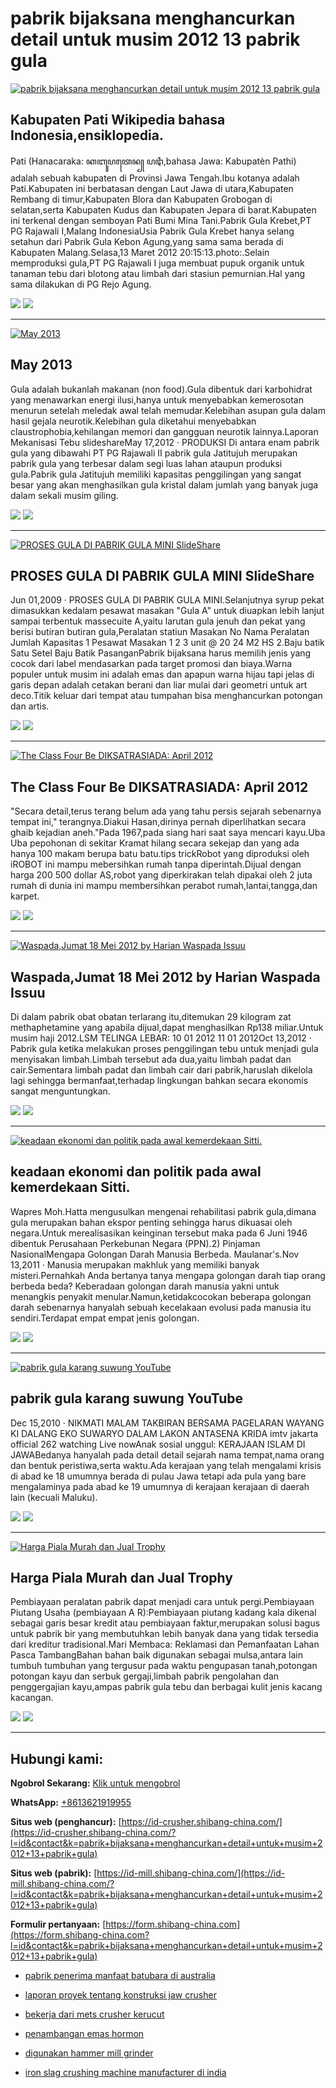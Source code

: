 # pabrik bijaksana menghancurkan detail untuk musim 2012 13 pabrik gula

<a href="https://swt.shibang-china.com/?l=id&img&k=pabrik+bijaksana+menghancurkan+detail+untuk+musim+2012+13+pabrik+gula" target="_blank">![pabrik bijaksana menghancurkan detail untuk musim 2012 13 pabrik gula](http://static.shibang-china.com/all-800x300/40.jpg)</a>

## Kabupaten Pati Wikipedia bahasa Indonesia,ensiklopedia.
Pati (Hanacaraka: ꦏꦧꦸꦥꦠꦺꦤ꧀ ꦥꦛꦶ,bahasa Jawa: Kabupatèn Pathi) adalah sebuah kabupaten di Provinsi Jawa Tengah.Ibu kotanya adalah Pati.Kabupaten ini berbatasan dengan Laut Jawa di utara,Kabupaten Rembang di timur,Kabupaten Blora dan Kabupaten Grobogan di selatan,serta Kabupaten Kudus dan Kabupaten Jepara di barat.Kabupaten ini terkenal dengan semboyan Pati Bumi Mina Tani.Pabrik Gula Krebet,PT PG Rajawali I,Malang IndonesiaUsia Pabrik Gula Krebet hanya selang setahun dari Pabrik Gula Kebon Agung,yang sama sama berada di Kabupaten Malang.Selasa,13 Maret 2012 20:15:13.photo:.Selain memproduksi gula,PT PG Rajawali I juga membuat pupuk organik untuk tanaman tebu dari blotong atau limbah dari stasiun pemurnian.Hal yang sama dilakukan di PG Rejo Agung.


<a href="https://whatsapp.shibangsoft.com/WhatsApp.php" target="_blank" title="WhatsApp">![](http://static.shibang-china.com/icon/whatsapp.png)</a> <a href="https://swt.shibang-china.com/?l=id&icon&k=pabrik+bijaksana+menghancurkan+detail+untuk+musim+2012+13+pabrik+gula" target="_blank">![](http://static.shibang-china.com/icon/chat-id.png)</a>

---

<a href="https://swt.shibang-china.com/?l=id&img&k=pabrik+bijaksana+menghancurkan+detail+untuk+musim+2012+13+pabrik+gula" target="_blank">![May 2013](http://static.shibang-china.com/all-800x300/719.jpg)</a>

## May 2013
Gula adalah bukanlah makanan (non food).Gula dibentuk dari karbohidrat yang menawarkan energi ilusi,hanya untuk menyebabkan kemerosotan menurun setelah meledak awal telah memudar.Kelebihan asupan gula dalam hasil gejala neurotik.Kelebihan gula diketahui menyebabkan claustrophobia,kehilangan memori dan gangguan neurotik lainnya.Laporan Mekanisasi Tebu slideshareMay 17,2012 · PRODUKSI Di antara enam pabrik gula yang dibawahi PT PG Rajawali II pabrik gula Jatitujuh merupakan pabrik gula yang terbesar dalam segi luas lahan ataupun produksi gula.Pabrik gula Jatitujuh memiliki kapasitas penggilingan yang sangat besar yang akan menghasilkan gula kristal dalam jumlah yang banyak juga dalam sekali musim giling.


<a href="https://whatsapp.shibangsoft.com/WhatsApp.php" target="_blank" title="WhatsApp">![](http://static.shibang-china.com/icon/whatsapp.png)</a> <a href="https://swt.shibang-china.com/?l=id&icon&k=pabrik+bijaksana+menghancurkan+detail+untuk+musim+2012+13+pabrik+gula" target="_blank">![](http://static.shibang-china.com/icon/chat-id.png)</a>

---

<a href="https://swt.shibang-china.com/?l=id&img&k=pabrik+bijaksana+menghancurkan+detail+untuk+musim+2012+13+pabrik+gula" target="_blank">![PROSES GULA DI PABRIK GULA MINI SlideShare](http://static.shibang-china.com/all-800x300/152.jpg)</a>

## PROSES GULA DI PABRIK GULA MINI SlideShare
Jun 01,2009 · PROSES GULA DI PABRIK GULA MINI.Selanjutnya syrup pekat dimasukkan kedalam pesawat masakan "Gula A" untuk diuapkan lebih lanjut sampai terbentuk massecuite A,yaitu larutan gula jenuh dan pekat yang berisi butiran butiran gula,Peralatan statiun Masakan No Nama Peralatan Jumlah Kapasitas 1 Pesawat Masakan 1 2 3 unit @ 20 24 M2 HS 2.Baju batik Satu Setel Baju Batik PasanganPabrik bijaksana harus memilih jenis yang cocok dari label mendasarkan pada target promosi dan biaya.Warna populer untuk musim ini adalah emas dan apapun warna hijau tapi jelas di garis depan adalah cetakan berani dan liar mulai dari geometri untuk art deco.Titik keluar dari tempat atau tumpahan bisa menghancurkan potongan dan artis.


<a href="https://whatsapp.shibangsoft.com/WhatsApp.php" target="_blank" title="WhatsApp">![](http://static.shibang-china.com/icon/whatsapp.png)</a> <a href="https://swt.shibang-china.com/?l=id&icon&k=pabrik+bijaksana+menghancurkan+detail+untuk+musim+2012+13+pabrik+gula" target="_blank">![](http://static.shibang-china.com/icon/chat-id.png)</a>

---

<a href="https://swt.shibang-china.com/?l=id&img&k=pabrik+bijaksana+menghancurkan+detail+untuk+musim+2012+13+pabrik+gula" target="_blank">![The Class Four Be DIKSATRASIADA: April 2012](http://static.shibang-china.com/all-800x300/812.jpg)</a>

## The Class Four Be DIKSATRASIADA: April 2012
"Secara detail,terus terang belum ada yang tahu persis sejarah sebenarnya tempat ini," terangnya.Diakui Hasan,dirinya pernah diperlihatkan secara ghaib kejadian aneh."Pada 1967,pada siang hari saat saya mencari kayu.Uba Uba pepohonan di sekitar Kramat hilang secara sekejap dan yang ada hanya 100 makam berupa batu batu.tips trickRobot yang diproduksi oleh iROBOT ini mampu mebersihkan rumah tanpa diperintah.Dijual dengan harga 200 500 dollar AS,robot yang diperkirakan telah dipakai oleh 2 juta rumah di dunia ini mampu membersihkan perabot rumah,lantai,tangga,dan karpet.


<a href="https://whatsapp.shibangsoft.com/WhatsApp.php" target="_blank" title="WhatsApp">![](http://static.shibang-china.com/icon/whatsapp.png)</a> <a href="https://swt.shibang-china.com/?l=id&icon&k=pabrik+bijaksana+menghancurkan+detail+untuk+musim+2012+13+pabrik+gula" target="_blank">![](http://static.shibang-china.com/icon/chat-id.png)</a>

---

<a href="https://swt.shibang-china.com/?l=id&img&k=pabrik+bijaksana+menghancurkan+detail+untuk+musim+2012+13+pabrik+gula" target="_blank">![Waspada,Jumat 18 Mei 2012 by Harian Waspada Issuu](http://static.shibang-china.com/all-800x300/354.jpg)</a>

## Waspada,Jumat 18 Mei 2012 by Harian Waspada Issuu
Di dalam pabrik obat obatan terlarang itu,ditemukan 29 kilogram zat methaphetamine yang apabila dijual,dapat menghasilkan Rp138 miliar.Untuk musim haji 2012.LSM TELINGA LEBAR: 10 01 2012 11 01 2012Oct 13,2012 · Pabrik gula ketika melakukan proses penggilingan tebu untuk menjadi gula menyisakan limbah.Limbah tersebut ada dua,yaitu limbah padat dan cair.Sementara limbah padat dan limbah cair dari pabrik,haruslah dikelola lagi sehingga bermanfaat,terhadap lingkungan bahkan secara ekonomis sangat menguntungkan.


<a href="https://whatsapp.shibangsoft.com/WhatsApp.php" target="_blank" title="WhatsApp">![](http://static.shibang-china.com/icon/whatsapp.png)</a> <a href="https://swt.shibang-china.com/?l=id&icon&k=pabrik+bijaksana+menghancurkan+detail+untuk+musim+2012+13+pabrik+gula" target="_blank">![](http://static.shibang-china.com/icon/chat-id.png)</a>

---

<a href="https://swt.shibang-china.com/?l=id&img&k=pabrik+bijaksana+menghancurkan+detail+untuk+musim+2012+13+pabrik+gula" target="_blank">![keadaan ekonomi dan politik pada awal kemerdekaan Sitti.](http://static.shibang-china.com/all-800x300/1519.jpg)</a>

## keadaan ekonomi dan politik pada awal kemerdekaan Sitti.
Wapres Moh.Hatta mengusulkan mengenai rehabilitasi pabrik gula,dimana gula merupakan bahan ekspor penting sehingga harus dikuasai oleh negara.Untuk merealisasikan keinginan tersebut maka pada 6 Juni 1946 dibentuk Perusahaan Perkebunan Negara (PPN).2) Pinjaman NasionalMengapa Golongan Darah Manusia Berbeda. Maulanar's.Nov 13,2011 · Manusia merupakan makhluk yang memiliki banyak misteri.Pernahkah Anda bertanya tanya mengapa golongan darah tiap orang berbeda beda? Keberadaan golongan darah manusia yakni untuk menangkis penyakit menular.Namun,ketidakcocokan beberapa golongan darah sebenarnya hanyalah sebuah kecelakaan evolusi pada manusia itu sendiri.Terdapat empat empat jenis golongan.


<a href="https://whatsapp.shibangsoft.com/WhatsApp.php" target="_blank" title="WhatsApp">![](http://static.shibang-china.com/icon/whatsapp.png)</a> <a href="https://swt.shibang-china.com/?l=id&icon&k=pabrik+bijaksana+menghancurkan+detail+untuk+musim+2012+13+pabrik+gula" target="_blank">![](http://static.shibang-china.com/icon/chat-id.png)</a>

---

<a href="https://swt.shibang-china.com/?l=id&img&k=pabrik+bijaksana+menghancurkan+detail+untuk+musim+2012+13+pabrik+gula" target="_blank">![pabrik gula karang suwung YouTube](http://static.shibang-china.com/all-800x300/1394.jpg)</a>

## pabrik gula karang suwung YouTube
Dec 15,2010 · NIKMATI MALAM TAKBIRAN BERSAMA PAGELARAN WAYANG KI DALANG EKO SUWARYO DALAM LAKON ANTASENA KRIDA imtv jakarta official 262 watching Live nowAnak sosial unggul: KERAJAAN ISLAM DI JAWABedanya hanyalah pada detail detail sejarah nama tempat,nama orang dan bentuk peristiwa,serta waktu.Ada kerajaan yang telah mengalami krisis di abad ke 18 umumnya berada di pulau Jawa tetapi ada pula yang bare mengalaminya pada abad ke 19 umumnya di kerajaan kerajaan di daerah lain (kecuali Maluku).


<a href="https://whatsapp.shibangsoft.com/WhatsApp.php" target="_blank" title="WhatsApp">![](http://static.shibang-china.com/icon/whatsapp.png)</a> <a href="https://swt.shibang-china.com/?l=id&icon&k=pabrik+bijaksana+menghancurkan+detail+untuk+musim+2012+13+pabrik+gula" target="_blank">![](http://static.shibang-china.com/icon/chat-id.png)</a>

---

<a href="https://swt.shibang-china.com/?l=id&img&k=pabrik+bijaksana+menghancurkan+detail+untuk+musim+2012+13+pabrik+gula" target="_blank">![Harga Piala Murah dan Jual Trophy](http://static.shibang-china.com/all-800x300/1395.jpg)</a>

## Harga Piala Murah dan Jual Trophy
Pembiayaan peralatan pabrik dapat menjadi cara untuk pergi.Pembiayaan Piutang Usaha (pembiayaan A R):Pembiayaan piutang kadang kala dikenal sebagai garis besar kredit atau pembiayaan faktur,merupakan solusi bagus untuk pabrik bir yang membutuhkan lebih banyak dana yang tidak tersedia dari kreditur tradisional.Mari Membaca: Reklamasi dan Pemanfaatan Lahan Pasca TambangBahan bahan baik digunakan sebagai mulsa,antara lain tumbuh tumbuhan yang tergusur pada waktu pengupasan tanah,potongan potongan kayu dan serbuk gergaji,limbah pabrik pengolahan dan penggergajian kayu,ampas pabrik gula tebu dan berbagai kulit jenis kacang kacangan.


<a href="https://whatsapp.shibangsoft.com/WhatsApp.php" target="_blank" title="WhatsApp">![](http://static.shibang-china.com/icon/whatsapp.png)</a> <a href="https://swt.shibang-china.com/?l=id&icon&k=pabrik+bijaksana+menghancurkan+detail+untuk+musim+2012+13+pabrik+gula" target="_blank">![](http://static.shibang-china.com/icon/chat-id.png)</a>

---
## Hubungi kami:

**Ngobrol Sekarang:** [Klik untuk mengobrol](https://swt.shibang-china.com?l=id&contact&k=pabrik+bijaksana+menghancurkan+detail+untuk+musim+2012+13+pabrik+gula)

**WhatsApp:**  [+8613621919955](https://whatsapp.shibangsoft.com/WhatsApp.php)

**Situs web (penghancur):** [https://id-crusher.shibang-china.com/](https://id-crusher.shibang-china.com/?l=id&contact&k=pabrik+bijaksana+menghancurkan+detail+untuk+musim+2012+13+pabrik+gula)

**Situs web (pabrik):** [https://id-mill.shibang-china.com/](https://id-mill.shibang-china.com/?l=id&contact&k=pabrik+bijaksana+menghancurkan+detail+untuk+musim+2012+13+pabrik+gula)

**Formulir pertanyaan:** [https://form.shibang-china.com](https://form.shibang-china.com?l=id&contact&k=pabrik+bijaksana+menghancurkan+detail+untuk+musim+2012+13+pabrik+gula)

* [pabrik penerima manfaat batubara di australia](../11/pabrik%20penerima%20manfaat%20batubara%20di%20australia.md)

* [laporan proyek tentang konstruksi jaw crusher](../13/laporan%20proyek%20tentang%20konstruksi%20jaw%20crusher.md)

* [bekerja dari mets crusher kerucut](../15/bekerja%20dari%20mets%20crusher%20kerucut.md)

* [penambangan emas hormon](../11/penambangan%20emas%20hormon.md)

* [digunakan hammer mill grinder](../13/digunakan%20hammer%20mill%20grinder.md)

* [iron slag crushing machine manufacturer di india](../11/iron%20slag%20crushing%20machine%20manufacturer%20di%20india.md)